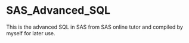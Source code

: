 # SAS_Advanced_SQL
This is the advanced SQL in SAS from SAS online tutor and compiled by myself for later use.
